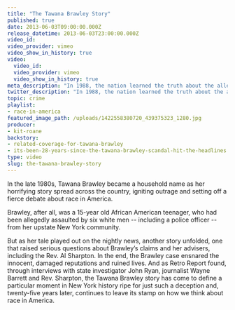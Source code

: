 ```yaml
---
title: "The Tawana Brawley Story"
published: true
date: 2013-06-03T09:00:00.000Z
release_datetime: 2013-06-03T23:00:00.000Z
video_id:
video_provider: vimeo
video_show_in_history: true
video:
  video_id:
  video_provider: vimeo
  video_show_in_history: true
meta_description: "In 1988, the nation learned the truth about the alleged crimes against Tawana Brawley, but the shocking story was far from over. "
twitter_description: "In 1988, the nation learned the truth about the alleged crimes against Tawana Brawley, but the shocking story was far from over. "
topic: crime
playlist:
- race-in-america
featured_image_path: /uploads/1422558380720_439375323_1280.jpg
producer:
- kit-roane
backstory:
- related-coverage-for-tawana-brawley
- its-been-28-years-since-the-tawana-brawley-scandal-hit-the-headlines
type: video
slug: the-tawana-brawley-story
---
```


In the late 1980s, Tawana Brawley became a household name as her horrifying story spread across the country, igniting outrage and setting off a fierce debate about race in America.

Brawley, after all, was a 15-year old African American teenager, who had been allegedly assaulted by six white men -- including a police officer -- from her upstate New York community.

But as her tale played out on the nightly news, another story unfolded, one that raised serious questions about Brawley’s claims and her advisers, including the Rev. Al Sharpton. In the end, the Brawley case ensnared the innocent, damaged reputations and ruined lives. And as Retro Report found, through interviews with state investigator John Ryan, journalist Wayne Barrett and Rev. Sharpton, the Tawana Brawley story has come to define a particular moment in New York history ripe for just such a deception and, twenty-five years later, continues to leave its stamp on how we think about race in America.


